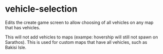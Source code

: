 # vehicle-selection
Edits the create game screen to allow choosing of all vehicles on any map that has vehicles.

This will not add vehicles to maps (exampe: hovership will still not spawn on Sarathos).  This is used for custom maps that have all vehicles, such as Bakisi Isle.